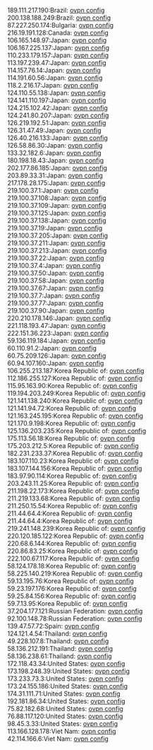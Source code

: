189.111.217.190:Brazil: [ovpn config](vpn/189_111_217_190.ovpn)  
200.138.188.249:Brazil: [ovpn config](vpn/200_138_188_249.ovpn)  
87.227.250.174:Bulgaria: [ovpn config](vpn/87_227_250_174.ovpn)  
216.19.191.128:Canada: [ovpn config](vpn/216_19_191_128.ovpn)  
106.165.148.97:Japan: [ovpn config](vpn/106_165_148_97.ovpn)  
106.167.225.137:Japan: [ovpn config](vpn/106_167_225_137.ovpn)  
110.233.179.157:Japan: [ovpn config](vpn/110_233_179_157.ovpn)  
113.197.239.47:Japan: [ovpn config](vpn/113_197_239_47.ovpn)  
114.157.76.14:Japan: [ovpn config](vpn/114_157_76_14.ovpn)  
114.191.60.56:Japan: [ovpn config](vpn/114_191_60_56.ovpn)  
118.2.216.17:Japan: [ovpn config](vpn/118_2_216_17.ovpn)  
124.110.55.138:Japan: [ovpn config](vpn/124_110_55_138.ovpn)  
124.141.110.197:Japan: [ovpn config](vpn/124_141_110_197.ovpn)  
124.215.102.42:Japan: [ovpn config](vpn/124_215_102_42.ovpn)  
124.241.80.207:Japan: [ovpn config](vpn/124_241_80_207.ovpn)  
126.219.192.51:Japan: [ovpn config](vpn/126_219_192_51.ovpn)  
126.31.47.49:Japan: [ovpn config](vpn/126_31_47_49.ovpn)  
126.40.216.133:Japan: [ovpn config](vpn/126_40_216_133.ovpn)  
126.58.86.30:Japan: [ovpn config](vpn/126_58_86_30.ovpn)  
133.32.182.6:Japan: [ovpn config](vpn/133_32_182_6.ovpn)  
180.198.18.43:Japan: [ovpn config](vpn/180_198_18_43.ovpn)  
202.177.86.185:Japan: [ovpn config](vpn/202_177_86_185.ovpn)  
203.89.33.31:Japan: [ovpn config](vpn/203_89_33_31.ovpn)  
217.178.28.175:Japan: [ovpn config](vpn/217_178_28_175.ovpn)  
219.100.37.1:Japan: [ovpn config](vpn/219_100_37_1.ovpn)  
219.100.37.108:Japan: [ovpn config](vpn/219_100_37_108.ovpn)  
219.100.37.109:Japan: [ovpn config](vpn/219_100_37_109.ovpn)  
219.100.37.125:Japan: [ovpn config](vpn/219_100_37_125.ovpn)  
219.100.37.138:Japan: [ovpn config](vpn/219_100_37_138.ovpn)  
219.100.37.19:Japan: [ovpn config](vpn/219_100_37_19.ovpn)  
219.100.37.205:Japan: [ovpn config](vpn/219_100_37_205.ovpn)  
219.100.37.211:Japan: [ovpn config](vpn/219_100_37_211.ovpn)  
219.100.37.213:Japan: [ovpn config](vpn/219_100_37_213.ovpn)  
219.100.37.22:Japan: [ovpn config](vpn/219_100_37_22.ovpn)  
219.100.37.4:Japan: [ovpn config](vpn/219_100_37_4.ovpn)  
219.100.37.50:Japan: [ovpn config](vpn/219_100_37_50.ovpn)  
219.100.37.58:Japan: [ovpn config](vpn/219_100_37_58.ovpn)  
219.100.37.67:Japan: [ovpn config](vpn/219_100_37_67.ovpn)  
219.100.37.7:Japan: [ovpn config](vpn/219_100_37_7.ovpn)  
219.100.37.77:Japan: [ovpn config](vpn/219_100_37_77.ovpn)  
219.100.37.90:Japan: [ovpn config](vpn/219_100_37_90.ovpn)  
220.210.178.146:Japan: [ovpn config](vpn/220_210_178_146.ovpn)  
221.118.193.47:Japan: [ovpn config](vpn/221_118_193_47.ovpn)  
222.151.36.223:Japan: [ovpn config](vpn/222_151_36_223.ovpn)  
59.136.119.184:Japan: [ovpn config](vpn/59_136_119_184.ovpn)  
60.110.91.2:Japan: [ovpn config](vpn/60_110_91_2.ovpn)  
60.75.209.126:Japan: [ovpn config](vpn/60_75_209_126.ovpn)  
60.94.107.160:Japan: [ovpn config](vpn/60_94_107_160.ovpn)  
106.255.213.187:Korea Republic of: [ovpn config](vpn/106_255_213_187.ovpn)  
112.186.255.127:Korea Republic of: [ovpn config](vpn/112_186_255_127.ovpn)  
115.95.163.90:Korea Republic of: [ovpn config](vpn/115_95_163_90.ovpn)  
119.194.203.249:Korea Republic of: [ovpn config](vpn/119_194_203_249.ovpn)  
121.141.138.240:Korea Republic of: [ovpn config](vpn/121_141_138_240.ovpn)  
121.141.94.72:Korea Republic of: [ovpn config](vpn/121_141_94_72.ovpn)  
121.163.245.195:Korea Republic of: [ovpn config](vpn/121_163_245_195.ovpn)  
121.170.9.198:Korea Republic of: [ovpn config](vpn/121_170_9_198.ovpn)  
125.136.203.235:Korea Republic of: [ovpn config](vpn/125_136_203_235.ovpn)  
175.113.56.18:Korea Republic of: [ovpn config](vpn/175_113_56_18.ovpn)  
175.203.212.5:Korea Republic of: [ovpn config](vpn/175_203_212_5.ovpn)  
182.231.233.37:Korea Republic of: [ovpn config](vpn/182_231_233_37.ovpn)  
183.107.110.23:Korea Republic of: [ovpn config](vpn/183_107_110_23.ovpn)  
183.107.144.156:Korea Republic of: [ovpn config](vpn/183_107_144_156.ovpn)  
183.97.90.114:Korea Republic of: [ovpn config](vpn/183_97_90_114.ovpn)  
203.243.11.25:Korea Republic of: [ovpn config](vpn/203_243_11_25.ovpn)  
211.198.22.173:Korea Republic of: [ovpn config](vpn/211_198_22_173.ovpn)  
211.219.133.68:Korea Republic of: [ovpn config](vpn/211_219_133_68.ovpn)  
211.250.15.54:Korea Republic of: [ovpn config](vpn/211_250_15_54.ovpn)  
211.44.64.4:Korea Republic of: [ovpn config](vpn/211_44_64_4.ovpn)  
211.44.64.4:Korea Republic of: [ovpn config](vpn/211_44_64_4.ovpn)  
219.241.148.239:Korea Republic of: [ovpn config](vpn/219_241_148_239.ovpn)  
220.120.185.122:Korea Republic of: [ovpn config](vpn/220_120_185_122.ovpn)  
220.68.6.144:Korea Republic of: [ovpn config](vpn/220_68_6_144.ovpn)  
220.86.83.25:Korea Republic of: [ovpn config](vpn/220_86_83_25.ovpn)  
222.100.67.117:Korea Republic of: [ovpn config](vpn/222_100_67_117.ovpn)  
58.124.178.18:Korea Republic of: [ovpn config](vpn/58_124_178_18.ovpn)  
58.225.140.219:Korea Republic of: [ovpn config](vpn/58_225_140_219.ovpn)  
59.13.195.76:Korea Republic of: [ovpn config](vpn/59_13_195_76.ovpn)  
59.23.197.176:Korea Republic of: [ovpn config](vpn/59_23_197_176.ovpn)  
59.25.84.156:Korea Republic of: [ovpn config](vpn/59_25_84_156.ovpn)  
59.7.13.95:Korea Republic of: [ovpn config](vpn/59_7_13_95.ovpn)  
37.204.177.121:Russian Federation: [ovpn config](vpn/37_204_177_121.ovpn)  
92.100.148.78:Russian Federation: [ovpn config](vpn/92_100_148_78.ovpn)  
139.47.57.72:Spain: [ovpn config](vpn/139_47_57_72.ovpn)  
124.121.4.54:Thailand: [ovpn config](vpn/124_121_4_54.ovpn)  
49.228.107.8:Thailand: [ovpn config](vpn/49_228_107_8.ovpn)  
58.136.212.191:Thailand: [ovpn config](vpn/58_136_212_191.ovpn)  
58.136.238.61:Thailand: [ovpn config](vpn/58_136_238_61.ovpn)  
172.118.43.34:United States: [ovpn config](vpn/172_118_43_34.ovpn)  
173.198.248.39:United States: [ovpn config](vpn/173_198_248_39.ovpn)  
173.233.73.3:United States: [ovpn config](vpn/173_233_73_3.ovpn)  
173.24.155.186:United States: [ovpn config](vpn/173_24_155_186.ovpn)  
174.31.111.71:United States: [ovpn config](vpn/174_31_111_71.ovpn)  
192.181.86.34:United States: [ovpn config](vpn/192_181_86_34.ovpn)  
75.82.182.68:United States: [ovpn config](vpn/75_82_182_68.ovpn)  
76.88.117.120:United States: [ovpn config](vpn/76_88_117_120.ovpn)  
98.45.3.33:United States: [ovpn config](vpn/98_45_3_33.ovpn)  
113.166.128.178:Viet Nam: [ovpn config](vpn/113_166_128_178.ovpn)  
42.114.166.6:Viet Nam: [ovpn config](vpn/42_114_166_6.ovpn)  
